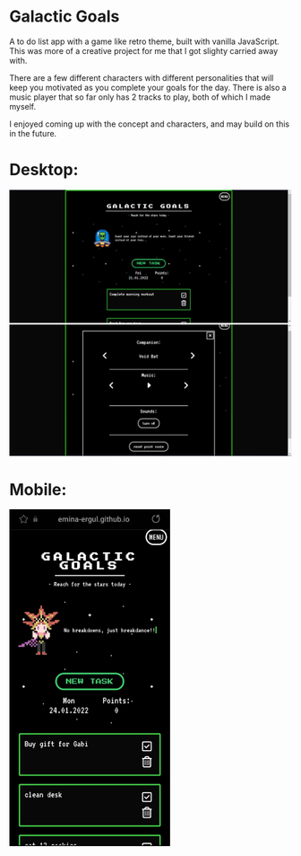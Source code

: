 # Galactic Goals
A to do list app with a game like retro theme, built with vanilla JavaScript.
This was more of a creative project for me that I got slighty carried away with.

There are a few different characters with different personalities that will keep you motivated as you complete your goals for the day.
There is also a music player that so far only has 2 tracks to play, both of which I made myself.

I enjoyed coming up with the concept and characters, and may build on this in the future.

# Desktop:
<img src="./media/ss1.png">

<img src="./media/ss2.png">

# Mobile:
<img src="./media/ssm.jpg" style="height: 600px">
